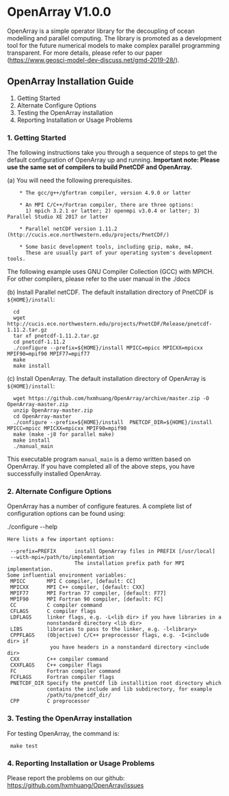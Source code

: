 # OpenArray V1.0.0
OpenArray is a simple operator library for the decoupling of ocean modelling and parallel computing. The library is promoted as a development tool for the future numerical models to make complex parallel programming transparent. For more details, please refer to our paper (https://www.geosci-model-dev-discuss.net/gmd-2019-28/).

## OpenArray Installation Guide

1.  Getting Started
2.  Alternate Configure Options
3.  Testing the OpenArray installation
4.  Reporting Installation or Usage Problems


### 1. Getting Started

The following instructions take you through a sequence of steps to get the default configuration of OpenArray up and running. **Important note: Please use the same set of compilers to build PnetCDF and OpenArray.** 

(a) You will need the following prerequisites.

```shell
    * The gcc/g++/gfortran compiler, version 4.9.0 or latter

    * An MPI C/C++/Fortran compiler, there are three options:
      1) mpich 3.2.1 or latter; 2) openmpi v3.0.4 or latter; 3) Parallel Studio XE 2017 or latter

    * Parallel netCDF version 1.11.2 (http://cucis.ece.northwestern.edu/projects/PnetCDF/)

    * Some basic development tools, including gzip, make, m4. 
      These are usually part of your operating system's development tools.
```

   The following example uses GNU Compiler Collection (GCC) with MPICH. For other compilers, please refer to the user manual in the ./docs

(b) Install Parallel netCDF. The default installation directory of PnetCDF is `${HOME}/install`:
     
      cd
      wget http://cucis.ece.northwestern.edu/projects/PnetCDF/Release/pnetcdf-1.11.2.tar.gz
      tar xf pnetcdf-1.11.2.tar.gz
      cd pnetcdf-1.11.2
      ./configure --prefix=${HOME}/install MPICC=mpicc MPICXX=mpicxx MPIF90=mpif90 MPIF77=mpif77
      make 
      make install 


(c) Install OpenArray. The default installation directory of OpenArray is `${HOME}/install`:

      wget https://github.com/hxmhuang/OpenArray/archive/master.zip -O OpenArray-master.zip
      unzip OpenArray-master.zip
      cd OpenArray-master
      ./configure --prefix=${HOME}/install  PNETCDF_DIR=${HOME}/install  MPICC=mpicc MPICXX=mpicxx MPIF90=mpif90 
      make (make -j8 for parallel make)
      make install
      ./manual_main

   This executable program `manual_main` is a demo written based on OpenArray.
   If you have completed all of the above steps, you have successfully installed OpenArray.
      

### 2. Alternate Configure Options

OpenArray has a number of configure features.  A complete list of configuration
options can be found using:

   ./configure --help

    Here lists a few important options:

     --prefix=PREFIX      install OpenArray files in PREFIX [/usr/local]
     --with-mpi=/path/to/implementation
                          The installation prefix path for MPI implementation.
    Some influential environment variables:
     MPICC       MPI C compiler, [default: CC]
     MPICXX      MPI C++ compiler, [default: CXX]
     MPIF77      MPI Fortran 77 compiler, [default: F77]
     MPIF90      MPI Fortran 90 compiler, [default: FC]
     CC          C compiler command
     CFLAGS      C compiler flags
     LDFLAGS     linker flags, e.g. -L<lib dir> if you have libraries in a
                 nonstandard directory <lib dir>
     LIBS        libraries to pass to the linker, e.g. -l<library>
     CPPFLAGS    (Objective) C/C++ preprocessor flags, e.g. -I<include dir> if
                  you have headers in a nonstandard directory <include dir>
     CXX         C++ compiler command
     CXXFLAGS    C++ compiler flags
     FC          Fortran compiler command
     FCFLAGS     Fortran compiler flags
     PNETCDF_DIR Specify the pnetCdf lib installition root directory which
                 contains the include and lib subdirectory, for example
                 /path/to/pnetcdf_dir/
     CPP         C preprocessor


### 3. Testing the OpenArray installation

For testing OpenArray, the command is:
      
     make test

### 4. Reporting Installation or Usage Problems

Please report the problems on our github: https://github.com/hxmhuang/OpenArray/issues



